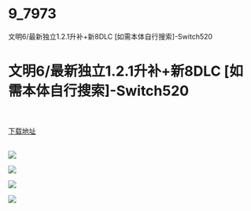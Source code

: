 # 9_7973
文明6/最新独立1.2.1升补+新8DLC [如需本体自行搜索]-Switch520
# 文明6/最新独立1.2.1升补+新8DLC [如需本体自行搜索]-Switch520
 <br/></br>
[下载地址](https://www.switch520.cc/article/7973 "下载地址")
<br/></br>

<p><img src="https://www.switch520.cc/muke_img/upload_art_editor_20201219-1_f7b174a3c24de756a201327180b0c12a.jpg"></p>
<p><img src="https://www.switch520.cc/muke_img/upload_art_editor_20201219-1_51909ae5e7c64f1513ce061a4d89706d.jpg"></p>
<p><img src="https://www.switch520.cc/muke_img/upload_art_editor_20201219-1_b2201be3e447b8ed5289eaebd70405c6.jpg"></p>
<p><img src="https://www.switch520.cc/muke_img/upload_art_editor_20201219-1_9d466dccad74e47e4fdc779adf4a3e74.jpg"></p>
<p><strong><span style="color:#D9D9D9">&nbsp;</span></strong></p>
<p><strong><span style="color:#D9D9D9">&nbsp;</span></strong></p>

